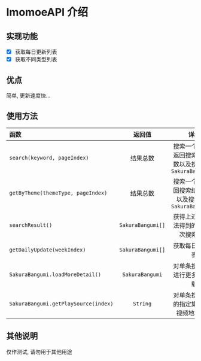 ﻿# ImomoeAPI 介绍
## 实现功能

- [x] 获取每日更新列表
- [x] 获取不同类型列表

## 优点

简单, 更新速度快...

## 使用方法

| 函数  | 返回值  | 详细 |
| :------------ |:---------------:| :-----:|
| `search(keyword, pageIndex)` | 结果总数 | 搜索一个关键字返回搜索结果总数以及搜索结果`SakuraBangumi[]` |
| `getByTheme(themeType, pageIndex)` | 结果总数 | 搜索一个主题返回搜索结果总数以及搜索结果`SakuraBangumi[]` |
| `searchResult()` | `SakuraBangumi[]` | 获得上述两种方法得到的最后一次搜索结果 |
| `getDailyUpdate(weekIndex)` | `SakuraBangumi[]` | 获取每日更新列表 |
| `SakuraBangumi.loadMoreDetail()` | `SakuraBangumi` | 对单条搜索结果进行更多数据加载 |
| `SakuraBangumi.getPlaySource(index)` | `String` | 对单条搜索结果的指定集数进行视频地址获取 |

## 其他说明

仅作测试, 请勿用于其他用途
